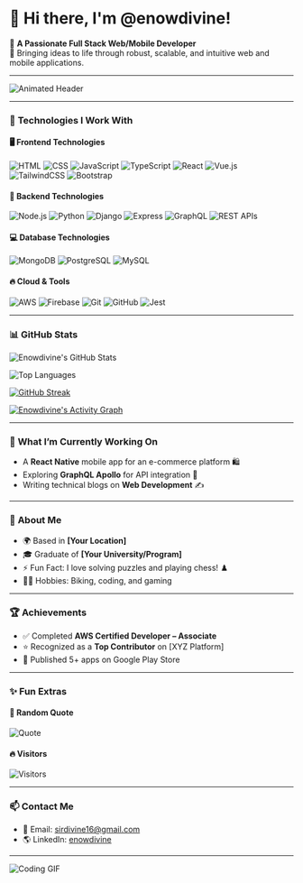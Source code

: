 # 👋 Hi there, I'm @enowdivine!

🌟 **A Passionate Full Stack Web/Mobile Developer**  
🎯 Bringing ideas to life through robust, scalable, and intuitive web and mobile applications.

---

![Animated Header](https://readme-typing-svg.herokuapp.com?font=Roboto&size=25&color=%2336BCF7&center=true&vCenter=true&lines=Hi+there+👋,+I+am+Enow+Divine!;Full+Stack+Web+and+Mobile+Developer;Always+learning+something+new+🌱)

---

### 🌟 **Technologies I Work With**

#### 🖥️ **Frontend Technologies**
![HTML](https://img.shields.io/badge/HTML-Expert-orange?style=flat-square&logo=html5)
![CSS](https://img.shields.io/badge/CSS-Expert-blue?style=flat-square&logo=css3)
![JavaScript](https://img.shields.io/badge/JavaScript-Expert-yellow?style=flat-square&logo=javascript)
![TypeScript](https://img.shields.io/badge/TypeScript-Expert-3178C6?style=flat-square&logo=typescript)
![React](https://img.shields.io/badge/React-Expert-61DAFB?style=flat-square&logo=react)
![Vue.js](https://img.shields.io/badge/Vue.js-Expert-4FC08D?style=flat-square&logo=vue.js)
![TailwindCSS](https://img.shields.io/badge/TailwindCSS-Expert-06B6D4?style=flat-square&logo=tailwindcss)
![Bootstrap](https://img.shields.io/badge/Bootstrap-Expert-7952B3?style=flat-square&logo=bootstrap)

#### 💞️ **Backend Technologies**
![Node.js](https://img.shields.io/badge/Node.js-Expert-68A063?style=flat-square&logo=node.js)
![Python](https://img.shields.io/badge/Python-Expert-3776AB?style=flat-square&logo=python)
![Django](https://img.shields.io/badge/Django-Expert-092E20?style=flat-square&logo=django)
![Express](https://img.shields.io/badge/Express-Expert-000000?style=flat-square&logo=express)
![GraphQL](https://img.shields.io/badge/GraphQL-Expert-E10098?style=flat-square&logo=graphql)
![REST APIs](https://img.shields.io/badge/REST_APIs-Expert-61DAFB?style=flat-square&logo=postman)

#### 💻 **Database Technologies**
![MongoDB](https://img.shields.io/badge/MongoDB-Expert-4DB33D?style=flat-square&logo=mongodb)
![PostgreSQL](https://img.shields.io/badge/PostgreSQL-Expert-336791?style=flat-square&logo=postgresql)
![MySQL](https://img.shields.io/badge/MySQL-Expert-4479A1?style=flat-square&logo=mysql)

#### 🔥 **Cloud & Tools**
![AWS](https://img.shields.io/badge/AWS-Expert-FF9900?style=flat-square&logo=amazonaws)
![Firebase](https://img.shields.io/badge/Firebase-Expert-FFCA28?style=flat-square&logo=firebase)
![Git](https://img.shields.io/badge/Git-Expert-F05032?style=flat-square&logo=git)
![GitHub](https://img.shields.io/badge/GitHub-Expert-181717?style=flat-square&logo=github)
![Jest](https://img.shields.io/badge/Jest-Expert-C21325?style=flat-square&logo=jest)

---

### 📊 **GitHub Stats**

![Enowdivine's GitHub Stats](https://github-readme-stats.vercel.app/api?username=enowdivine&show_icons=true&theme=radical)

![Top Languages](https://github-readme-stats.vercel.app/api/top-langs/?username=enowdivine&layout=compact&theme=radical)

[![GitHub Streak](https://streak-stats.demolab.com/?user=enowdivine&theme=radical)](https://git.io/streak-stats)

[![Enowdivine's Activity Graph](https://github-readme-activity-graph.vercel.app/graph?username=enowdivine&theme=radical)](https://github.com/ashutosh00710/github-readme-activity-graph)

---

### 🔭 **What I’m Currently Working On**
- A **React Native** mobile app for an e-commerce platform 🛍️
- Exploring **GraphQL Apollo** for API integration 🚀
- Writing technical blogs on **Web Development** ✍️

---

### 🎯 **About Me**
- 🌍 Based in **[Your Location]**
- 🎓 Graduate of **[Your University/Program]**
- ⚡ Fun Fact: I love solving puzzles and playing chess! ♟️
- 🚴‍♂️ Hobbies: Biking, coding, and gaming

---

### 🏆 **Achievements**
- ✅ Completed **AWS Certified Developer – Associate**
- ⭐ Recognized as a **Top Contributor** on [XYZ Platform]
- 🏅 Published 5+ apps on Google Play Store

---

### ✨ **Fun Extras**

#### 🌟 Random Quote
![Quote](https://quotes-github-readme.vercel.app/api?type=horizontal&theme=radical)

#### 🔥 Visitors
![Visitors](https://visitor-badge.glitch.me/badge?page_id=enowdivine.profile)

---

### 📫 **Contact Me**
- 📧 Email: [sirdivine16@gmail.com](mailto:sirdivine16@gmail.com)
- 🌎 LinkedIn: [enowdivine](https://www.linkedin.com/in/enowdivine/)

---

![Coding GIF](https://media.giphy.com/media/ZVik7pBtu9dNS/giphy.gif)
